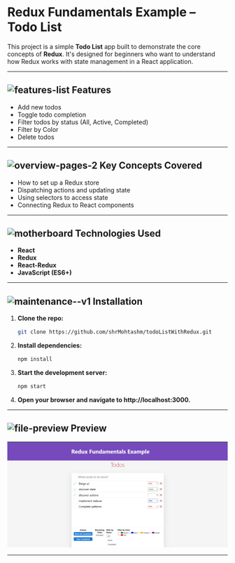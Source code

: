 # Redux Fundamentals Example – Todo List

This project is a simple **Todo List** app built to demonstrate the core concepts of **Redux**. It's designed for beginners who want to understand how Redux works with state management in a React application.

---

## <img width="25" height="25" src="https://img.icons8.com/ios/50/61dafb/features-list.png" alt="features-list"/> Features

- Add new todos
- Toggle todo completion
- Filter todos by status (All, Active, Completed)
- Filter by Color
- Delete todos

---

## <img width="25" height="25" src="https://img.icons8.com/ios/50/61dafb/overview-pages-2.png" alt="overview-pages-2"/> Key Concepts Covered

- How to set up a Redux store
- Dispatching actions and updating state
- Using selectors to access state
- Connecting Redux to React components

---

## <img width="25" height="25" src="https://img.icons8.com/ios/50/61dafb/motherboard.png" alt="motherboard"/> Technologies Used

- **React**
- **Redux**
- **React-Redux**
- **JavaScript (ES6+)**

---

## <img width="25" height="25" src="https://img.icons8.com/ios/50/61dafb/maintenance--v1.png" alt="maintenance--v1"/> Installation

1. **Clone the repo:**

   ```bash
   git clone https://github.com/shrMohtashm/todoListWithRedux.git
   ```

2. **Install dependencies:**

   ```bash
   npm install
   ```

3. **Start the development server:**

   ```bash
   npm start
   ```

4. **Open your browser and navigate to http://localhost:3000.**

---

## <img width="25" height="25" src="https://img.icons8.com/ios/50/61dafb/file-preview.png" alt="file-preview"/> Preview

![Todo List Screenshot](images/todolist.png)

---
